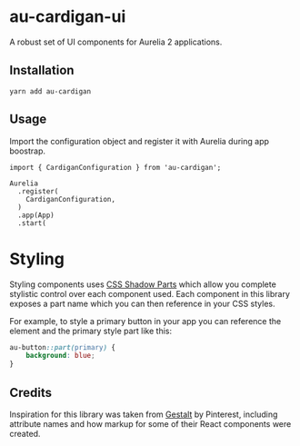 # au-cardigan-ui
A robust set of UI components for Aurelia 2 applications.

## Installation

```
yarn add au-cardigan
```

## Usage

Import the configuration object and register it with Aurelia during app boostrap.

```
import { CardiganConfiguration } from 'au-cardigan';

Aurelia
  .register(
    CardiganConfiguration,
  )
  .app(App)
  .start(
```

# Styling

Styling components uses [CSS Shadow Parts](https://meowni.ca/posts/part-theme-explainer/) which allow you complete stylistic control over each component used. Each component in this library exposes a part name which you can then reference in your CSS styles.

For example, to style a primary button in your app you can reference the element and the primary style part like this:

```css
au-button::part(primary) {
    background: blue;
}
```

## Credits

Inspiration for this library was taken from [Gestalt](https://github.com/pinterest/gestalt) by Pinterest, including attribute names and how markup for some of their React components were created.